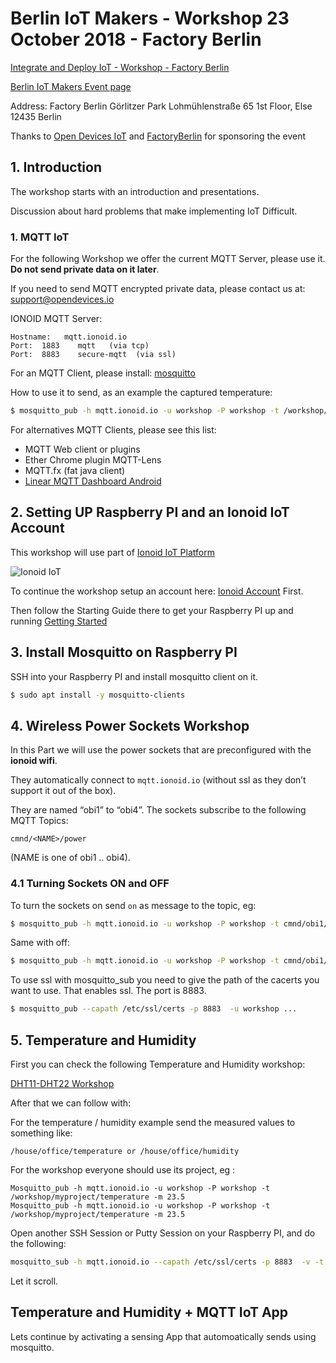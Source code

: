 # Berlin IoT Makers - Workshop 23 October 2018 - Factory Berlin


[Integrate and Deploy IoT - Workshop - Factory Berlin](https://factoryberlin.com/event/integrate-deploy-iot-workshop/)

[Berlin IoT Makers Event page](https://www.meetup.com/Berlin-IoT-Makers-Workshop/events/255548235/)

Address:
Factory Berlin Görlitzer Park
Lohmühlenstraße 65
1st Floor, Else
12435 Berlin 


Thanks to [Open Devices IoT](https://opendevices.io) and [FactoryBerlin](https://factoryberlin.com)
for sponsoring the event


## 1. Introduction

The workshop starts with an introduction and presentations.

Discussion about hard problems that make implementing IoT Difficult.


### 1. MQTT IoT

For the following Workshop we offer the current MQTT Server, please use
it. **Do not send private data on it later**.

If you need to send MQTT encrypted private data, please contact us at:
support@opendevices.io

IONOID MQTT Server:
```
Hostname:   mqtt.ionoid.io
Port:  1883    mqtt   (via tcp)
Port:  8883    secure-mqtt  (via ssl)
``` 


For an MQTT Client, please install: [mosquitto](https://mosquitto.org/)

How to use it to send, as an example the captured temperature:
```bash
$ mosquitto_pub -h mqtt.ionoid.io -u workshop -P workshop -t /workshop/myproject/temperature -m 23.5 
```

For alternatives MQTT Clients, please see this list:
* MQTT Web client or plugins 
* Ether Chrome plugin MQTT-Lens 
* MQTT.fx  (fat java client)
* [Linear MQTT Dashboard Android](https://play.google.com/store/apps/details?id=com.ravendmaster.linearmqttdashboard)



## 2. Setting UP Raspberry PI and an Ionoid IoT Account

This workshop will use part of [Ionoid IoT Platform](https://ionoid.io)


![Ionoid IoT](https://raw.githubusercontent.com/opendevices/iot.apps/master/gettingstarted/images/ionoid.png)


To continue the workshop setup an account here: [Ionoid Account](https://dashboard.ionoid.io) First.


Then follow the Starting Guide there to get your Raspberry PI up and
running [Getting
Started](https://github.com/opendevices/iot.apps/blob/master/gettingstarted/README.md)


## 3. Install Mosquitto on Raspberry PI

SSH into your Raspberry PI and install mosquitto client on it.

```bash
$ sudo apt install -y mosquitto-clients
```


## 4. Wireless Power Sockets Workshop

In this Part we will use the power sockets that are preconfigured with the **ionoid wifi**.

They automatically connect to `mqtt.ionoid.io` (without ssl as they don’t support it out of the box). 

They are named “obi1” to “obi4”.
The sockets subscribe to the following MQTT Topics:
```
cmnd/<NAME>/power
```
(NAME is one of obi1 .. obi4).



### 4.1 Turning Sockets ON and OFF

To turn the sockets on send `on` as message to the topic, eg:
```bash
$ mosquitto_pub -h mqtt.ionoid.io -u workshop -P workshop -t cmnd/obi1/power  -m on
```

Same with off:  
```bash
$ mosquitto_pub -h mqtt.ionoid.io -u workshop -P workshop -t cmnd/obi1/power  -m off
```

To use ssl with mosquitto_sub you need to give the path of the cacerts you want to use. That enables ssl. The port is 8883.

```bash
$ mosquitto_pub --capath /etc/ssl/certs -p 8883  -u workshop ...
```


## 5. Temperature and Humidity

First you can check the following Temperature and Humidity workshop:

[DHT11-DHT22
Workshop](https://github.com/opendevices/iot.apps/blob/master/workshop-temperature-humidty-dht11-dht22/README.md)


After that we can follow with:

For the temperature / humidity example send the measured values to something like:

```
/house/office/temperature or /house/office/humidity
```

For the workshop everyone should use its project, eg :

```
Mosquitto_pub -h mqtt.ionoid.io -u workshop -P workshop -t /workshop/myproject/temperature -m 23.5 
Mosquitto_pub -h mqtt.ionoid.io -u workshop -P workshop -t /workshop/myproject/temperature -m 23.5 
```

Open another SSH Session or Putty Session on your Raspberry PI, and do
the following:

```bash
mosquitto_sub -h mqtt.ionoid.io --capath /etc/ssl/certs -p 8883  -v -t “#” -u workshop -P workshop
```

Let it scroll.


## Temperature and Humidity + MQTT IoT App


Lets continue by activating a sensing App that automoatically sends
using mosquitto.


